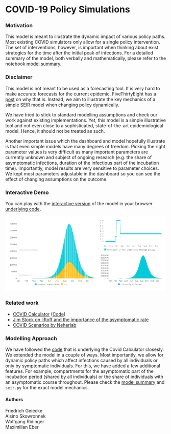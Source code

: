 # COVID-19 Policy Simulations

### Motivation
This model is meant to illustrate the dynamic impact of various policy paths. Most existing COVID simulators only allow for a single policy intervention. The set of interventions, however, is important when thinking about exist strategies for the time after the initial peak of infections. For a detailed summary of the model, both verbally and mathematically, please refer to the notebook [model summary](https://github.com/maximilianeber/covid/blob/master/summary.ipynb).

### Disclaimer
This model is not meant to be used as a forecasting tool. It is very hard to make accurate forecasts for the current epidemic. FiveThirtyEight has a [post](https://fivethirtyeight.com/features/why-its-so-freaking-hard-to-make-a-good-covid-19-model) on why that is. Instead, we aim to illustrate the key mechanics of a simple SEIR model when changing policy dynamically. 

We have tried to stick to standard modelling assumptions and check our work against existing implementations. Yet, this model is a simple illustrative tool and not even close to a sophisticated, state-of-the-art epidemiological model. Hence, it should not be treated as such.

Another important issue which the dashboard and model hopefully illustrate is that even simple models have many degrees of freedom. Picking the right parameter values is very difficult as many important parameters are currently unknown and subject of ongoing research (e.g. the share of asymptomatic infections, duration of the infectious part of the incubation time). Importantly, model results are very sensitive to parameter choices. We kept most parameters adjustable in the dashboard so you can see the effect of changing assumptions on the outcome.

### Interactive Demo
You can play with the [interactive version](https://covid19-scenarios.netlify.com) of the model in your browser [underlying code](https://github.com/alsino/corona-impact-analysis).

[![Image of Interactive Demo](demo.png)](https://covid19-scenarios.netlify.com)

### Related work
* [COVID Calculator](http://gabgoh.github.io/COVID/) ([Code](https://github.com/gabgoh/epcalc/blob/master/src/App.svelte))
* [Jim Stock on liftoff and the importance of the asymptomatic rate](https://drive.google.com/file/d/12MV466ZZy5xHir4xdPhoTrL1oO8CbZU-/view)
* [COVID Scenarios by Neherlab](https://neherlab.org/covid19/)

### Modelling Approach
We have followed the [code](https://github.com/gabgoh/epcalc/blob/master/src/App.svelte) that is underlying the Covid Calculator closesly. We extended the model in a couple of ways. Most importantly, we allow for dynamic policy paths which affect infections caused by all individuals or only by symptomatic individuals. For this, we have added a few additional features. For example, compartments for the asymptomatic part of the incubation period (shared by all individuals) or the share of individuals with an asymptomatic course throughout. Please check the [model summary](https://github.com/maximilianeber/covid/blob/master/summary.ipynb) and `seir.py` for the exact model mechanics.

#### Authors
Friedrich Geiecke  
Alsino Skowronnek  
Wolfgang Ridinger  
Maximilian Eber  

